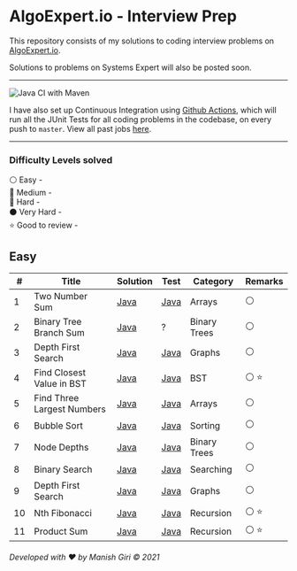 #  AlgoExpert.io - Interview Prep

This repository consists of my solutions to coding interview problems on [AlgoExpert.io](https://www.algoexpert.io/product). 

Solutions to problems on Systems Expert will also be posted soon.

---

![Java CI with Maven](https://github.com/Manish-Giri/AlgoExpert.io/workflows/Java%20CI%20with%20Maven/badge.svg)

I have also set up Continuous Integration using [Github Actions](https://github.com/features/actions), which will run all the JUnit Tests for all coding problems in the codebase, on every push to `master`. View all past jobs [here](https://github.com/Manish-Giri/AlgoExpert.io/actions?query=workflow%3A%22Java+CI+with+Maven%22).

---
### Difficulty Levels solved

 
 :white_circle: Easy -    
 :large_blue_circle: Medium -     
 :red_circle: Hard -    
 :black_circle: Very Hard -    
 :star: Good to review - 

 
 ## Easy
 
 | # | Title | Solution |     Test   | Category  | Remarks |
 |---| ----- | -------- | ---------- | ---------- | ---------- |
 |1| Two Number Sum | [Java](./AlgoExpert/src/main/java/net/manishgiri/easy/twonumbersum/solution1/Program.java) | [Java](./AlgoExpert/src/test/java/net/manishgiri/easy/twonumbersum/solution1/ProgramTest.java) | Arrays | :white_circle:
 |2| Binary Tree Branch Sum | [Java](./AlgoExpert/src/main/java/net/manishgiri/easy/binarytreebranchsum/Program.java) | ? | Binary Trees | :white_circle:
 |3| Depth First Search | [Java](./AlgoExpert/src/main/java/net/manishgiri/easy/depthfirstsearch/Program.java) | [Java](./AlgoExpert/src/test/java/net/manishgiri/easy/depthfirstsearch/ProgramTest.java) | Graphs | :white_circle:
 |4| Find Closest Value in BST | [Java](./AlgoExpert/src/main/java/net/manishgiri/easy/findclosestvalueinBST/solution1/Program.java) | [Java](./AlgoExpert/src/test/java/net/manishgiri/easy/findclosestvalueinBST/solution1/ProgramTest.java) | BST | :white_circle: :star: 
 |5| Find Three Largest Numbers | [Java](./AlgoExpert/src/main/java/net/manishgiri/easy/findthreelargestnumbers/solution1/Program.java) | [Java](./AlgoExpert/src/test/java/net/manishgiri/easy/findthreelargestnumbers/solution1/ProgramTest.java) | Arrays | :white_circle: 
 |6| Bubble Sort | [Java](./AlgoExpert/src/main/java/net/manishgiri/easy/bubblesort/optimized/Program.java) | [Java](./AlgoExpert/src/test/java/net/manishgiri/easy/bubblesort/optimized/ProgramTest.java) | Sorting | :white_circle: 
 |7| Node Depths | [Java](./AlgoExpert/src/main/java/net/manishgiri/easy/nodedepths/solution2/Program.java) | [Java](./AlgoExpert/src/test/java/net/manishgiri/easy/nodedepths/solution3/ProgramTest.java) | Binary Trees | :white_circle: 
 |8| Binary Search | [Java](./AlgoExpert/src/main/java/net/manishgiri/categories/searching/easy/binarysearch/recursive/Program.java) | [Java](./AlgoExpert/src/test/java/net/manishgiri/categories/searching/easy/binarysearch/recursive/ProgramTest.java) | Searching | :white_circle: 
 |9| Depth First Search | [Java](./AlgoExpert/src/main/java/net/manishgiri/easy/depthfirstsearch/Program.java) | [Java](./AlgoExpert/src/test/java/net/manishgiri/easy/depthfirstsearch/ProgramTest.java) | Graphs | :white_circle: 
 |10| Nth Fibonacci | [Java](./AlgoExpert/src/main/java/net/manishgiri/easy/nthfibonacci/dp/memoization/Program.java) | [Java]() | Recursion | :white_circle: :star:
 |11| Product Sum | [Java](./AlgoExpert/src/main/java/net/manishgiri/easy/productsum/recursion/Program.java) | [Java](./AlgoExpert/src/test/java/net/manishgiri/easy/productsum/recursion/ProgramTest.java) | Recursion | :white_circle: :star:

  
 
 
 ###### Developed with :heart: by Manish Giri &copy; 2021